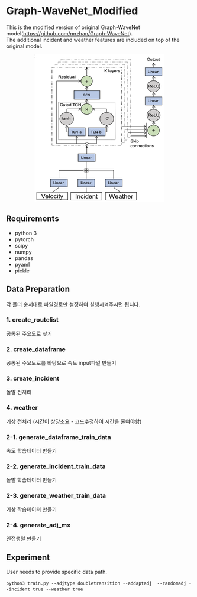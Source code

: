 # Graph-WaveNet_Modified

This is the modified version of original Graph-WaveNet model(https://github.com/nnzhan/Graph-WaveNet). \
The additional incident and weather features are included on top of the original model.

<p align="center">
  <img width="350" height="400" src=./figure.png>
</p>

## Requirements
- python 3
- pytorch
- scipy
- numpy
- pandas
- pyaml
- pickle

## Data Preparation
  각 폴더 순서대로 파일경로만 설정하여 실행시켜주시면 됩니다.
### 1. create_routelist
  공통된 주요도로 찾기
### 2. create_dataframe
  공통된 주요도로를 바탕으로 속도 input파일 만들기 
### 3. create_incident
  돌발 전처리
### 4. weather
  기상 전처리 (시간이 상당소요 - 코드수정하여 시간을 줄여야함)
### 2-1. generate_dataframe_train_data
  속도 학습데이터 만들기
### 2-2. generate_incident_train_data
  돌발 학습데이터 만들기
### 2-3. generate_weather_train_data
  기상 학습데이터 만들기
### 2-4. generate_adj_mx
  인접행렬 만들기

## Experiment
 User needs to provide specific data path.
```
python3 train.py --adjtype doubletransition --addaptadj  --randomadj --incident true --weather true
```
